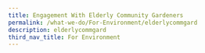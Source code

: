 ```yaml
---
title: Engagement With Elderly Community Gardeners
permalink: /what-we-do/For-Environment/elderlycommgard
description: elderlycommgard
third_nav_title: For Environment
---
```

